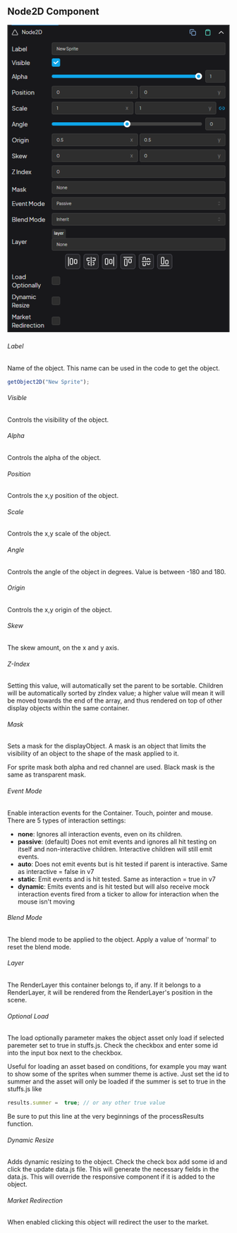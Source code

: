 ## Node2D Component

<div style="position:relative">
    <img src="./img/components/node2d.png" alt="Node 2D Component"/>
    <!-- <div class="hover-box" style="left:-3%; top:6%">
        <div class="title">1</div>
        <div class="body">
            Name of the Object
        </div>
    </div>
    <div class="hover-box" style="left:-3%; top:11%">
        <div class="title">2</div>
        <div class="body">
            Visibility of the Object
        </div>
    </div>
    <div class="hover-box" style="left:-3%; top:15%">
        <div class="title">3</div>
        <div class="body">
            Alpha value of the Object between 0-1
        </div>
    </div>
    <div class="hover-box" style="left:-3%; top:20%">
        <div class="title">4</div>
        <div class="body">
            x,y position of the Object
        </div>
    </div>
    <div class="hover-box" style="left:-3%; top:25%">
        <div class="title">5</div>
        <div class="body">
            x,y scale of the Object
        </div>
    </div>
    <div class="hover-box" style="left:-3%; top:30%">
        <div class="title">6</div>
        <div class="body">
            Angle of the Object in degrees between -180 and 180
        </div>
    </div>
    <div class="hover-box" style="left:-3%; top:36%">
        <div class="title">7</div>
        <div class="body">
            Origin point of the Object
        </div>
    </div>
    <div class="hover-box" style="left:-3%; top:41%">
        <div class="title">8</div>
        <div class="body">
            The skew amount, on the x and y axis.
        </div>
    </div>
    <div class="hover-box" style="left:-3%; top:46%">
        <div class="title">9</div>
        <div class="body">
            Setting this value, will automatically set the parent to be sortable. Children will be automatically sorted by zIndex value; a higher value will mean it will be moved towards the end of the array, and thus rendered on top of other display objects within the same container.
        </div>
    </div>
    <div class="hover-box" style="left:-3%; top:51%">
        <div class="title">10</div>
        <div class="body">
            Sets a mask for the displayObject. A mask is an object that limits the visibility of an object to the shape of the mask applied to it. 
            <br>
            <br>
            For sprite mask both alpha and red channel are used. Black mask is the same as transparent mask.
        </div>
    </div>     -->
</div>


###### Label

Name of the object. This name can be used in the code to get the object.

```js
getObject2D("New Sprite");
```

###### Visible

Controls the visibility of the object.

###### Alpha

Controls the alpha of the object.

###### Position

Controls the x,y position of the object.

###### Scale

Controls the x,y scale of the object.

###### Angle

Controls the angle of the object in degrees. Value is between -180 and 180.

###### Origin

Controls the x,y origin of the object.

###### Skew

The skew amount, on the x and y axis.

###### Z-Index

Setting this value, will automatically set the parent to be sortable. Children will be automatically sorted by zIndex value; a higher value will mean it will be moved towards the end of the array, and thus rendered on top of other display objects within the same container.

###### Mask

Sets a mask for the displayObject. A mask is an object that limits the visibility of an object to the shape of the mask applied to it. 
            
For sprite mask both alpha and red channel are used. Black mask is the same as transparent mask.

###### Event Mode

Enable interaction events for the Container. Touch, pointer and mouse. There are 5 types of interaction settings:

+ **none**: Ignores all interaction events, even on its children.
+ **passive**: (default) Does not emit events and ignores all hit testing on itself and non-interactive children. Interactive children will still emit events.
+ **auto**: Does not emit events but is hit tested if parent is interactive. Same as interactive = false in v7
+ **static**: Emit events and is hit tested. Same as interaction = true in v7
+ **dynamic**: Emits events and is hit tested but will also receive mock interaction events fired from a ticker to allow for interaction when the mouse isn't moving

###### Blend Mode

The blend mode to be applied to the object. Apply a value of 'normal' to reset the blend mode.

###### Layer

The RenderLayer this container belongs to, if any. If it belongs to a RenderLayer, it will be rendered from the RenderLayer's position in the scene.

###### Optional Load

The load optionally parameter makes the object asset only load if selected paremeter set to true in stuffs.js. Check the checkbox and enter some id into the input box next to the checkbox.

Useful for loading an asset based on conditions, for example you may want to show some of the sprites when summer theme is active. Just set the id to summer and the asset will only be loaded if the summer is set to true in the stuffs.js like

```js
results.summer =  true; // or any other true value
```

Be sure to put this line at the very beginnings of the processResults function.

###### Dynamic Resize

Adds dynamic resizing to the object. Check the check box add some id and click the update data.js file. This will generate the necessary fields in the data.js. This will override the responsive component if it is added to the object.

###### Market Redirection

When enabled clicking this object will redirect the user to the market.